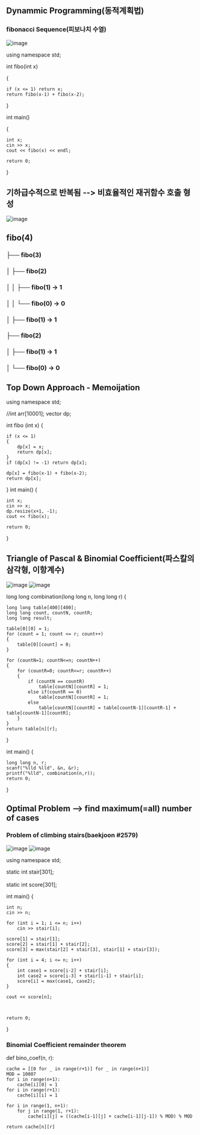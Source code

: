 ## Dynammic Programming(동적계획법)
### fibonacci Sequence(피보나치 수열)
![image](https://github.com/user-attachments/assets/90a77f3f-f322-4c21-94b2-b6a7b4fa6c74)

using namespace std;

int fibo(int x)

{

    if (x <= 1) return x;
    return fibo(x-1) + fibo(x-2);
    
}

int main()

{

    int x;
    cin >> x;
    cout << fibo(x) << endl;

    return 0;
}
## 기하급수적으로 반복됨 --> 비효율적인 재귀함수 호출 형성
![image](https://github.com/user-attachments/assets/bf827920-d348-4cb6-8ca9-206e51a745ff)
## fibo(4)
 ### ├── fibo(3)
 ### │    ├── fibo(2)
 ### │    │    ├── fibo(1) -> 1
 ### │    │    └── fibo(0) -> 0
 ### │    ├── fibo(1) -> 1
 ### ├── fibo(2)
 ### │    ├── fibo(1) -> 1
 ### │    └── fibo(0) -> 0

## Top Down Approach - Memoijation
using namespace std;

//int arr[10001];
vector<int> dp;

int fibo (int x)
{

    if (x <= 1)
    {
        dp[x] = x;
        return dp[x];
    }
    if (dp[x] != -1) return dp[x];
    
    dp[x] = fibo(x-1) + fibo(x-2);
    return dp[x];
}
int main()
{

    int x;
    cin >> x;
    dp.resize(x+1, -1);
    cout << fibo(x);

    return 0;
}

## Triangle of Pascal & Binomial Coefficient(파스칼의 삼각형, 이항계수)

![image](https://github.com/user-attachments/assets/97a34251-1c22-44b8-8cec-6ee0eaa2d28c)
![image](https://github.com/user-attachments/assets/bcf295ce-2321-4010-8053-e3b6bc9563c3)

long long combination(long long n, long long r)
{

    long long table[400][400];
    long long count, countN, countR;
    long long result;
    
    table[0][0] = 1;
    for (count = 1; count <= r; count++)
    {
        table[0][count] = 0;
    }
    
    for (countN=1; countN<=n; countN++)
    {
        for (countR=0; countR<=r; countR++)
        {
            if (countN == countR)
                table[countN][countR] = 1;
            else if(countR == 0)
                table[countN][countR] = 1;
            else
                table[countN][countR] = table[countN-1][countR-1] + table[countN-1][countR];
        }
    }
    return table[n][r];
}

int main()
{

    long long n, r;
    scanf("%lld %lld", &n, &r);
    printf("%lld", combination(n,r));
    return 0;
    
}

## Optimal Problem --> find maximum(=all) number of cases
### Problem of climbing stairs(baekjoon #2579)
![image](https://github.com/user-attachments/assets/d5924b2d-f5da-476f-86aa-66fda13cb541)
![image](https://github.com/user-attachments/assets/7a1ca184-23bc-42c4-937c-56ade464f36a)

using namespace std;

static int stair[301]; </br> 
<br/> static int score[301];

int main()
{

    int n;
    cin >> n;
    
    for (int i = 1; i <= n; i++)
        cin >> stair[i];
        
    score[1] = stair[1];
    score[2] = stair[1] + stair[2];
    score[3] = max(stair[2] + stair[3], stair[1] + stair[3]);
    
    for (int i = 4; i <= n; i++)
    {
        int case1 = score[i-2] + stair[i];
        int case2 = score[i-3] + stair[i-1] + stair[i];
        score[i] = max(case1, case2);
    }
    
    cout << score[n];
    
    

    return 0;
}



### Binomial Coefficient remainder theorem 
def bino_coef(n, r):

    cache = [[0 for _ in range(r+1)] for _ in range(n+1)]
    MOD = 10007
    for i in range(n+1):
        cache[i][0] = 1 
    for i in range(r+1):
        cache[i][i] = 1 
        
    for i in range(1, n+1):
        for j in range(1, r+1):
            cache[i][j] = ((cache[i-1][j] + cache[i-1][j-1]) % MOD) % MOD
    
    return cache[n][r]
